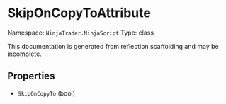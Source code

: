 # SkipOnCopyToAttribute

Namespace: `NinjaTrader.NinjaScript`
Type: class

This documentation is generated from reflection scaffolding and may be incomplete.

## Properties
- `SkipOnCopyTo` (bool)
